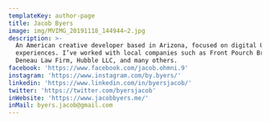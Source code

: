 ```yaml
---
templateKey: author-page
title: Jacob Byers
image: img/MVIMG_20191118_144944~2.jpg
description: >-
  An American creative developer based in Arizona, focused on digital UX/UI
  experiences. I’ve worked with local companies such as Front Pourch Brewing,
  Deneau Law Firm, Hubble LLC, and many others.
facebook: 'https://www.facebook.com/jacob.ohmni.9'
instagram: 'https://www.instagram.com/by.byers/'
linkedin: 'https://www.linkedin.com/in/byersjacob/'
twitter: 'https://twitter.com/byersjacob'
inWebsite: 'https://www.jacobbyers.me/'
inMail: byers.jacob@gmail.com
---
```

